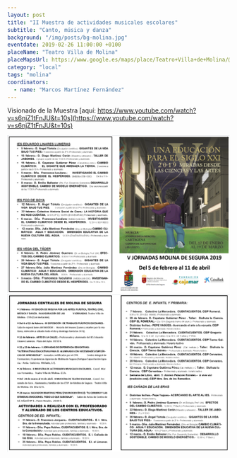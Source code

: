 ```yaml
---
layout: post
title: "II Muestra de actividades musicales escolares"
subtitle: "Canto, música y danza"
background: "/img/posts/bg-molina.jpg"
eventdate: 2019-02-26 11:00:00 +0100
placeName: "Teatro Villa de Molina"
placeMapsUrl: https://www.google.es/maps/place/Teatro+Villa+de+Molina/@38.0602896,-1.2122557,17z/data=!4m5!3m4!1s0xd638754b2d22657:0x7bc5d26da106649d!8m2!3d38.0568439!4d-1.207589?hl=es
category: "local"
tags: "molina"
coordinators:
  - name: "Marcos Martínez Fernández"
---
```


Visionado de la Muestra [aquí: https://www.youtube.com/watch?v=s6njZ1tFnJU&t=10s](https://www.youtube.com/watch?v=s6njZ1tFnJU&t=10s)

![cartel](/img/posts/1folletomolina.png)
![cartel](/img/posts/2folletomolina.png)
